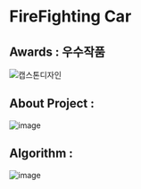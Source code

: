 # FireFighting Car

## Awards : 우수작품
![캡스톤디자인](https://github.com/parkjungchun/CapstoneDesign_FirefightingCar/assets/116256927/543ab9b7-8c37-420b-ad13-a78ac5e2d005)
## About Project : 
![image](https://github.com/parkjungchun/CapstoneDesign_FirefightingCar/assets/116256927/2e9b0cf7-f445-45cd-bd06-aedd261ca1a1)
## Algorithm : 
![image](https://github.com/parkjungchun/CapstoneDesign_FirefightingCar/assets/116256927/3fcb666b-4aa4-4788-a2f6-67ff31209ed5)
